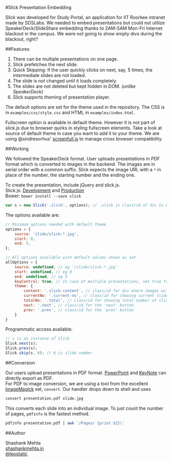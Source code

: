 #Slick Presentation Embedding

Slick was developed for Study Portal, an application for IIT Roorkee intranet made by SDSLabs. We needed to embed presentations but could not utilize SpeakerDeck/SlideShare embedding thanks to 2AM-5AM Mon-Fri Internet blackout in the campus. We were not going to show empty divs during the blackout, right?

##Features

1. There can be multiple presentations on one page.
2. Slick prefetches the next slide.
3. Quick Skipping: If the user quickly clicks on next, say, 5 times, the intermediate slides are not loaded.
4. The slide is not changed until it loads completely.
5. The slides are not deleted but kept hidden in DOM. _(unlike SpeakerDeck)_
6. Slick supports theming of presentation player.

The default options are set for the theme used in the repository. The CSS is in `examples/css/style.css` and HTML in `examples/index.html`.

Fullscreen option is available in default theme. However it is not part of slick.js due to browser quirks in styling fullscreen elements. Take a look at source of default theme in case you want to add it to your theme. We are using @sindresorhus' [screenfull.js](https://github.com/sindresorhus/screenfull.js) to manage cross browser compatibility. 

##Working

We followed the SpeakerDeck format. User uploads presentations in PDF format which is converted to images in the backend. The images are in serial order with a common suffix. Slick expects the image URL with a `*` in place of the number, the starting number and the ending one.

To create the presentation, include jQuery and slick.js.    
Slick.js: [Development](https://github.com/shashankmehta/slick.js/blob/master/dist/slick.js) and [Production](https://github.com/shashankmehta/slick.js/blob/master/dist/slick.min.js)     
Bower: `bower install --save slick`

```javascript
var s = new Slick('.slick', options); // .slick is class/id of div to be used as container for Slick.
```

The options available are:

```javascript
// Minimum options needed with default theme
options = {
	source: 'slide/slick-*.jpg',
	start: 0,
	end: 5,
};

// All options available with default values shown as set
allOptions = {
	source: undefined, // eg '/slide/slick-*.jpg'
	start: undefined, // eg 0
	end: undefined, // eg 5
	keyControl: true, // In case of multiple presentations, set true for keyboard control on this one
	theme: {
	    content: '.slick-content', // class/id for div where images will be loaded
	    currentNo: '.current-no', // class/id for showing current slide no
	    totalNo: '.total', // class/id for showing total number of slides
	    next: '.next', // class/id for the 'next' button
	    prev: '.prev', // class/id for the 'prev' button
	}
}
```

Programmatic access available:

```javascript	
// s is an instance of Slick
Slick.next(s);
Slick.prev(s);
Slick.skip(s, 6); // 6 is slide number
```

##Conversion

Our users upload presentations in PDF format. [PowerPoint](http://office.microsoft.com/en-us/powerpoint-help/save-as-pdf-HA010064992.aspx) and [KeyNote](http://support.apple.com/kb/HT3697) can directly export as PDF.    
For PDF to image conversion, we are using a tool from the excellent [ImageMagick](http://www.imagemagick.org) set, `convert`. Our handler drops down to shell and uses    

```bash
convert presentation.pdf slide.jpg
```

This converts each slide into an individual image. To just count the number of pages, `pdfinfo` is the fastest method.    

```bash
pdfinfo presentation.pdf | awk '/Pages/ {print $2}\'
```

##Author

Shashank Mehta    
[shashankmehta.in](http://shashankmehta.in)    
[@leostatic](http://twitter.com/leostatic)